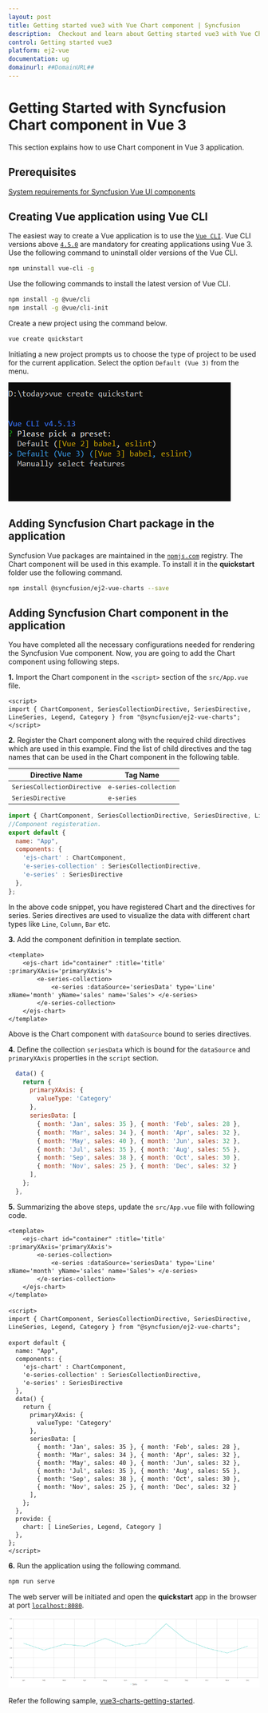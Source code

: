 ```yaml
---
layout: post
title: Getting started vue3 with Vue Chart component | Syncfusion
description:  Checkout and learn about Getting started vue3 with Vue Chart component of Syncfusion Essential JS 2 and more details.
control: Getting started vue3 
platform: ej2-vue
documentation: ug
domainurl: ##DomainURL##
---
```


# Getting Started with Syncfusion Chart component in Vue 3

This section explains how to use Chart component in Vue 3 application.

## Prerequisites

[System requirements for Syncfusion Vue UI components](https://ej2.syncfusion.com/vue/documentation/system-requirements/)

## Creating Vue application using Vue CLI

The easiest way to create a Vue application is to use the [`Vue CLI`](https://github.com/vuejs/vue-cli). Vue CLI versions above [`4.5.0`](https://v3.vuejs.org/guide/migration/introduction.html#vue-cli) are mandatory for creating applications using Vue 3. Use the following command to uninstall older versions of the Vue CLI.

```bash
npm uninstall vue-cli -g
```

Use the following commands to install the latest version of Vue CLI.

```bash
npm install -g @vue/cli
npm install -g @vue/cli-init
```

Create a new project using the command below.

```bash
vue create quickstart

```

Initiating a new project prompts us to choose the type of project to be used for the current application. Select the option `Default (Vue 3)` from the menu.

![Vue 3 Terminal](./images/vue3-terminal.png)

## Adding Syncfusion Chart package in the application

Syncfusion Vue packages are maintained in the [`npmjs.com`](https://www.npmjs.com/~syncfusionorg) registry. The Chart component will be used in this example. To install it in the **quickstart** folder use the following command.

```bash
npm install @syncfusion/ej2-vue-charts --save
```

## Adding Syncfusion Chart component in the application

You have completed all the necessary configurations needed for rendering the Syncfusion Vue component. Now, you are going to add the Chart component using following steps.

**1.** Import the Chart component in the `<script>` section of the `src/App.vue` file.

```
<script>
import { ChartComponent, SeriesCollectionDirective, SeriesDirective, LineSeries, Legend, Category } from "@syncfusion/ej2-vue-charts";
</script>
```

**2.** Register the Chart component along with the required child directives which are used in this example. Find the list of child directives and the tag names that can be used in the Chart component in the following table.
  
| Directive Name              | Tag Name              |
|-----------------------------|-----------------------|
| `SeriesCollectionDirective` | `e-series-collection` |
| `SeriesDirective`           | `e-series`            |

```js
import { ChartComponent, SeriesCollectionDirective, SeriesDirective, LineSeries, Legend, Category } from "@syncfusion/ej2-vue-charts";
//Component registeration.
export default {
  name: "App",
  components: {
    'ejs-chart' : ChartComponent,
    'e-series-collection' : SeriesCollectionDirective,
    'e-series' : SeriesDirective
  },
};

```

In the above code snippet, you have registered Chart and the directives for series. Series directives are used to visualize the data with different chart types like `Line`, `Column`, `Bar` etc.

**3.** Add the component definition in template section.

```
<template>
    <ejs-chart id="container" :title='title' :primaryXAxis='primaryXAxis'>
        <e-series-collection>
            <e-series :dataSource='seriesData' type='Line' xName='month' yName='sales' name='Sales'> </e-series>
        </e-series-collection>
    </ejs-chart>
</template>

```

Above is the Chart component with `dataSource` bound to series directives.

**4.** Define the collection `seriesData` which is bound for the `dataSource` and `primaryXAxis` properties in the `script` section.

```js
  data() {
    return {
      primaryXAxis: {
        valueType: 'Category'
      },
      seriesData: [
        { month: 'Jan', sales: 35 }, { month: 'Feb', sales: 28 },
        { month: 'Mar', sales: 34 }, { month: 'Apr', sales: 32 },
        { month: 'May', sales: 40 }, { month: 'Jun', sales: 32 },
        { month: 'Jul', sales: 35 }, { month: 'Aug', sales: 55 },
        { month: 'Sep', sales: 38 }, { month: 'Oct', sales: 30 },
        { month: 'Nov', sales: 25 }, { month: 'Dec', sales: 32 }
      ],
    };
  },

```

**5.** Summarizing the above steps, update the `src/App.vue` file with following code.

```
<template>
    <ejs-chart id="container" :title='title' :primaryXAxis='primaryXAxis'>
        <e-series-collection>
            <e-series :dataSource='seriesData' type='Line' xName='month' yName='sales' name='Sales'> </e-series>
        </e-series-collection>
    </ejs-chart>
</template>

<script>
import { ChartComponent, SeriesCollectionDirective, SeriesDirective, LineSeries, Legend, Category } from "@syncfusion/ej2-vue-charts";

export default {
  name: "App",
  components: {
    'ejs-chart' : ChartComponent,
    'e-series-collection' : SeriesCollectionDirective,
    'e-series' : SeriesDirective
  },
  data() {
    return {
      primaryXAxis: {
        valueType: 'Category'
      },
      seriesData: [
        { month: 'Jan', sales: 35 }, { month: 'Feb', sales: 28 },
        { month: 'Mar', sales: 34 }, { month: 'Apr', sales: 32 },
        { month: 'May', sales: 40 }, { month: 'Jun', sales: 32 },
        { month: 'Jul', sales: 35 }, { month: 'Aug', sales: 55 },
        { month: 'Sep', sales: 38 }, { month: 'Oct', sales: 30 },
        { month: 'Nov', sales: 25 }, { month: 'Dec', sales: 32 }
      ],
    };
  },
  provide: {
    chart: [ LineSeries, Legend, Category ]
  },
};
</script>

```

**6.** Run the application using the following command.

```bash
npm run serve
```

The web server will be initiated and open the **quickstart** app in the browser at port [`localhost:8080`](http://localhost:8080/).

![Output](./images/vue3-chart-demo.png)

Refer the following sample, [vue3-charts-getting-started](https://github.com/SyncfusionExamples/vue3-chart-getting-started).
